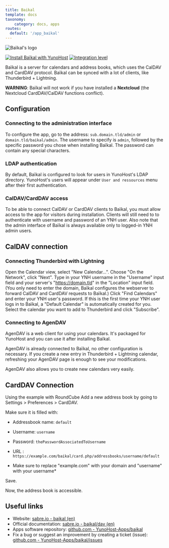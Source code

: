 ```yaml
---
title: Baikal
template: docs
taxonomy:
    category: docs, apps
routes:
  default: '/app_baikal'
---
```


![Baïkal's logo](image://baikal_logo.png?height=80)

[![Install Baïkal with YunoHost](https://install-app.yunohost.org/install-with-yunohost.png)](https://install-app.yunohost.org/?app=baikal) [![Integration level](https://dash.yunohost.org/integration/baikal.svg)](https://dash.yunohost.org/appci/app/baikal)

Baïkal is a server for calendars and address books, which uses the CalDAV and CardDAV protocol. Baïkal can be synced with a lot of clients, like Thunderbird + Lightning.

**WARNING**: Baïkal will not work if you have installed a **Nextcloud** (the Nextcloud CardDAV/CalDAV functions conflict).

## Configuration

### Connecting to the administration interface

To configure the app, go to the address: `sub.domain.tld/admin` or `domain.tld/baikal/admin`.
The username to specify is `admin`, followed by the specific password you chose when installing Baïkal. The password can contain any special characters.

### LDAP authentication

By default, Baïkal is configured to look for users in YunoHost's LDAP
directory. YunoHost's users will appear under `User and ressources` menu after their
first authentication.

### CalDAV/CardDAV access

To be able to connect CalDAV or CardDAV clients to Baïkal, you must allow access to the app for visitors during installation.
Clients will still need to to authenticate with username and password of an YNH user.
Also note that the admin interface of Baïkal is always available only to logged-in YNH admin users.

## CalDAV connection

### Connecting Thunderbird with Lightning

Open the Calendar view, select "New Calendar...".
Choose "On the Network", click "Next".
Type in your YNH username in the "Username" input field and your server's "https://domain.tld" in the "Location" input field.
(You only need to enter the domain, Baïkal configures the webserver to forward CalDAV and CardDAV requests to Baïkal.)
Click "Find Calendars" and enter your YNH user's password.
If this is the first time your YNH user logs in to Baïkal, a "Default Calendar" is automatically created for you.
Select the calendar you want to add to Thunderbird and click "Subscribe".

### Connecting to AgenDAV

AgenDAV is a web client for using your calendars. It's packaged for YunoHost and you can use it after installing Baïkal.

AgenDAV is already connected to Baïkal, no other configuration is necessary. If you create a new entry in Thunderbird + Lightning calendar, refreshing your AgenDAV page is enough to see your modifications.

AgenDAV also allows you to create new calendars very easily.

## CardDAV Connection

Using the example with RoundCube Add a new address book by going to Settings > Preferences > CardDAV.

Make sure it is filled with:
* Addressbook name: `default`
* Username: `username`
* Password: `thePasswordAssociatedToUsername`
* URL : `https://example.com/baikal/card.php/addressbooks/username/default`

* Make sure to replace "example.com" with your domain and "username" with your username*

Save.

Now, the address book is accessible.

## Useful links

 + Website: [sabre.io - baikal (en)](https://sabre.io/baikal/)
 + Official documentation: [sabre.io - baikal/dav (en)](https://sabre.io/dav/)
 + Apps software repository: [github.com - YunoHost-Apps/baikal](https://github.com/YunoHost-apps/baikal_ynh)
 + Fix a bug or suggest an improvement by creating a ticket (issue): [github.com - YunoHost-Apps/baikal/issues](https://github.com/YunoHost-apps/baikal_ynh/issues)
